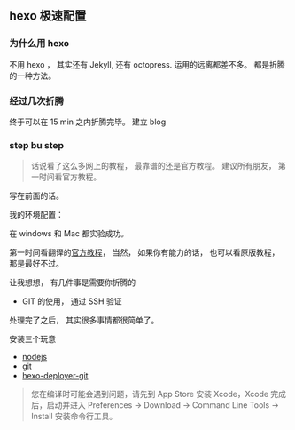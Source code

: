 ## hexo 极速配置

### 为什么用 hexo

不用 hexo ， 其实还有 Jekyll, 还有 octopress. 运用的远离都差不多。 都是折腾的一种方法。

### 经过几次折腾

终于可以在 15 min 之内折腾完毕。 建立 blog

### step bu step

> 话说看了这么多网上的教程， 最靠谱的还是官方教程。 建议所有朋友， 第一时间看官方教程。

写在前面的话。

我的环境配置：

在 windows 和 Mac 都实验成功。

第一时间看翻译的[官方教程](http://hexo.io/zh-cn/docs/deployment.html)， 当然， 如果你有能力的话， 也可以看原版教程， 那是最好不过。

让我想想， 有几件事是需要你折腾的

- GIT 的使用， 通过 SSH 验证

处理完了之后， 其实很多事情都很简单了。 

安装三个玩意

- [nodejs](nodejs.org)
- [git](http://git-scm.com/)
- [hexo-deployer-git](https://github.com/hexojs/hexo-deployer-git)

> 您在编译时可能会遇到问题，请先到 App Store 安装 Xcode，Xcode 完成后，启动并进入 Preferences -> Download -> Command Line Tools -> Install 安装命令行工具。